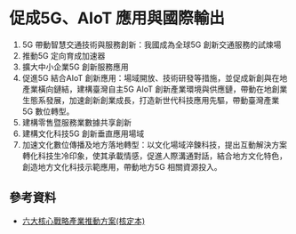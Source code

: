 # 促成5G、AIoT 應用與國際輸出

1. 5G 帶動智慧交通技術與服務創新：我國成為全球5G 創新交通服務的試煉場
2. 推動5G 定向育成加速器
3. 擴大中小企業5G 創新服務應用
4. 促進5G 結合AIoT 創新應用：場域開放、技術研發等措施，並促成新創與在地產業橫向鏈結，建構臺灣自主5G AIoT 創新產業環境與供應鏈，帶動在地創業生態系發展，加速創新創業成⾧，打造新世代科技應用先驅，帶動臺灣產業5G 數位轉型。
5. 建構零售暨服務業數據共享創新
6. 建構文化科技5G 創新垂直應用場域
7. 加速文化數位傳播及地方落地轉型：以文化場域淬鍊科技，提出互動解決方案轉化科技生冷印象，使其承載情感，促進人際溝通對話，結合地方文化特色，創造地方文化科技示範應用，帶動地方5G 相關資源投入。

## 參考資料
- [六大核心戰略產業推動方案(核定本)](https://ws.ndc.gov.tw/Download.ashx?u=LzAwMS9hZG1pbmlzdHJhdG9yLzEwL3JlbGZpbGUvMC8xMzk3NS82YTgyNDM4NC05YjQ0LTQ5OTUtODBkMy00ZmQ5MTY3MTQxZDkucGRm&n=MTEwMDUyMeWFreWkp%2baguOW%2fg%2baIsOeVpeeUoualreaOqOWLleaWueahiCjmoLjlrprmnKwpLnBkZg%3d%3d&icon=..pdf "[開新分頁下載]1100521六大核心戰略產業推動方案(核定本).pdf")
